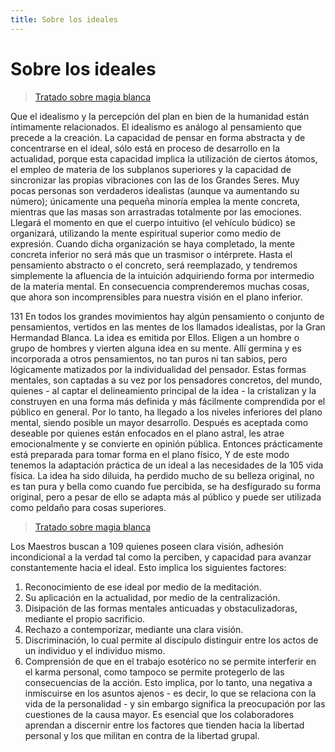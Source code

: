 ```yaml
---
title: Sobre los ideales
---
```


# Sobre los ideales

> [Tratado sobre magia blanca](/tratado-sobre-magia-blanca/regla-4#es104)

Que el idealismo y la percepción del plan en bien de la humanidad están íntimamente relacionados. El idealismo es análogo al pensamiento que precede a la creación. La capacidad de pensar en forma abstracta y de concentrarse en el ideal, sólo está en proceso de desarrollo en la actualidad, porque esta capacidad implica la utilización de ciertos átomos, el empleo de materia de los subplanos superiores y la capacidad de sincronizar las propias vibraciones con las de los Grandes Seres. Muy pocas personas son verdaderos idealistas (aunque va aumentando su número); únicamente una pequeña minoría emplea la mente concreta, mientras que las masas son arrastradas totalmente por las emociones. Llegará el momento en que el cuerpo intuitivo (el vehículo búdico) se organizará, utilizando la mente espiritual superior como medio de expresión. Cuando dicha organización se haya completado, la mente concreta inferior no será más que un trasmisor o intérprete. Hasta el pensamiento abstracto o el concreto, será reemplazado, y tendremos simplemente la afluencia de la intuición adquiriendo forma por intermedio de la materia mental. En consecuencia comprenderemos muchas cosas, que ahora son incomprensibles para nuestra visión en el plano inferior.

<p><pin lang="en">131</pin> En todos los grandes movimientos hay algún pensamiento o conjunto de pensamientos, vertidos en las mentes de los llamados idealistas, por la Gran Hermandad Blanca. La idea es emitida por Ellos. Eligen a un hombre o grupo de hombres y vierten alguna idea en su mente. Allí germina y es incorporada a otros pensamientos, no tan puros ni tan sabios, pero lógicamente matizados por la individualidad del pensador. Estas formas mentales, son captadas a su vez por los pensadores concretos, del mundo, quienes - al captar el delineamiento principal de la idea - la cristalizan y la construyen en una forma más definida y más fácilmente comprendida por el público en general. Por lo tanto, ha llegado a los niveles inferiores del plano mental, siendo posible un mayor desarrollo. Después es aceptada como deseable por quienes están enfocados en el plano astral, les atrae emocionalmente y se convierte en opinión pública. Entonces prácticamente está preparada para tomar forma en el plano físico, Y de este modo tenemos la adaptación práctica de un ideal a las necesidades de la <pin lang="es">105</pin> vida física. La idea ha sido diluida, ha perdido mucho de su belleza original, no es tan pura y bella como cuando fue percibida, se ha desfigurado su forma original, pero a pesar de ello se adapta más al público y puede ser utilizada como peldaño para cosas superiores.</p>

> [Tratado sobre magia blanca](/tratado-sobre-magia-blanca/regla-4#es109)

Los Maestros buscan a <pin lang="es">109</pin> quienes poseen clara visión, adhesión incondicional a la verdad tal como la perciben, y capacidad para avanzar constantemente hacia el ideal. Esto implica los siguientes factores:

1. Reconocimiento de ese ideal por medio de la meditación.
2. Su aplicación en la actualidad, por medio de la centralización.
3. Disipación de las formas mentales anticuadas y obstaculizadoras, mediante el propio sacrificio.
4. Rechazo a contemporizar, mediante una clara visión.
5. Discriminación, lo cual permite al discípulo distinguir entre los actos de un individuo y el individuo mismo.
6. Comprensión de que en el trabajo esotérico no se permite interferir en el karma personal, como tampoco se permite protegerlo de las consecuencias de la acción. Esto implica, por lo tanto, una negativa a inmiscuirse en los asuntos ajenos - es decir, lo que se relaciona con la vida de la personalidad - y sin embargo significa la preocupación por las cuestiones de la causa mayor. Es esencial que los colaboradores aprendan a discernir entre los factores que tienden hacia la libertad personal y los que militan en contra de la libertad grupal.
